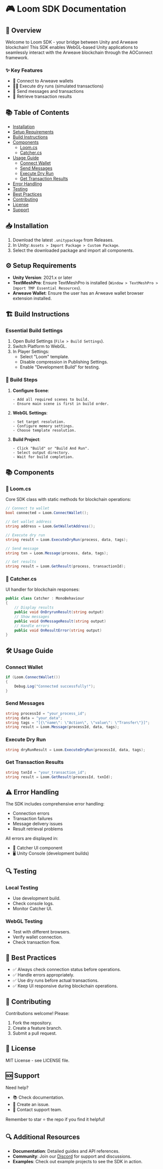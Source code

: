 
# 🎮 Loom SDK Documentation

## 🚀 Overview
Welcome to Loom SDK - your bridge between Unity and Arweave blockchain! This SDK enables WebGL-based Unity applications to seamlessly interact with the Arweave blockchain through the AOConnect framework.

### ✨ Key Features
- 🔗 Connect to Arweave wallets
- 🏃‍♂️ Execute dry runs (simulated transactions)
- 📨 Send messages and transactions
- 📝 Retrieve transaction results

## 📚 Table of Contents
- [Installation](#installation)
- [Setup Requirements](#setup-requirements)
- [Build Instructions](#build-instructions)
- [Components](#components)
  - [Loom.cs](#loomcs)
  - [Catcher.cs](#catchercs)
- [Usage Guide](#usage-guide)
  - [Connect Wallet](#connect-wallet)
  - [Send Messages](#send-messages)
  - [Execute Dry Run](#execute-dry-run)
  - [Get Transaction Results](#get-transaction-results)
- [Error Handling](#error-handling)
- [Testing](#testing)
- [Best Practices](#best-practices)
- [Contributing](#contributing)
- [License](#license)
- [Support](#support)

## 📥 Installation
1. Download the latest `.unitypackage` from Releases.
2. In Unity: `Assets > Import Package > Custom Package`.
3. Select the downloaded package and import all components.

## ⚙️ Setup Requirements
- **Unity Version**: 2021.x or later
- **TextMeshPro**: Ensure TextMeshPro is installed (`Window > TextMeshPro > Import TMP Essential Resources`).
- **Arweave Wallet**: Ensure the user has an Arweave wallet browser extension installed.

## 🏗️ Build Instructions
### Essential Build Settings
1. Open Build Settings (`File > Build Settings`).
2. Switch Platform to WebGL.
3. In Player Settings:
   - Select "Loom" template.
   - Disable compression in Publishing Settings.
   - Enable "Development Build" for testing.

### 🎯 Build Steps
1. **Configure Scene**:
   ```
   - Add all required scenes to build.
   - Ensure main scene is first in build order.
   ```

2. **WebGL Settings**:
   ```
   - Set target resolution.
   - Configure memory settings.
   - Choose template resolution.
   ```

3. **Build Project**:
   ```
   - Click "Build" or "Build And Run".
   - Select output directory.
   - Wait for build completion.
   ```

## 📚 Components

### 🔧 Loom.cs
Core SDK class with static methods for blockchain operations:

```csharp
// Connect to wallet
bool connected = Loom.ConnectWallet();

// Get wallet address
string address = Loom.GetWalletAddress();

// Execute dry run
string result = Loom.ExecuteDryRun(process, data, tags);

// Send message
string txn = Loom.Message(process, data, tags);

// Get results
string result = Loom.GetResult(process, transactionId);
```

### 📱 Catcher.cs
UI handler for blockchain responses:
```csharp
public class Catcher : MonoBehaviour
{
    // Display results
    public void OnDryrunResult(string output)
    // Show messages
    public void OnMessageResult(string output)
    // Handle errors
    public void OnResultError(string output)
}
```

## 🛠️ Usage Guide

### Connect Wallet
```csharp
if (Loom.ConnectWallet())
{
    Debug.Log("Connected successfully!");
}
```

### Send Messages
```csharp
string processId = "your_process_id";
string data = "your_data";
string tags = "[{\"name\": \"Action\", \"value\": \"Transfer\"}]";
string result = Loom.Message(processId, data, tags);
```

### Execute Dry Run
```csharp
string dryRunResult = Loom.ExecuteDryRun(processId, data, tags);
```

### Get Transaction Results
```csharp
string txnId = "your_transaction_id";
string result = Loom.GetResult(processId, txnId);
```

## ⚠️ Error Handling
The SDK includes comprehensive error handling:
- Connection errors
- Transaction failures
- Message delivery issues
- Result retrieval problems

All errors are displayed in:
- 📝 Catcher UI component
- 🖥️ Unity Console (development builds)

## 🔍 Testing
### Local Testing
- Use development build.
- Check console logs.
- Monitor Catcher UI.

### WebGL Testing
- Test with different browsers.
- Verify wallet connection.
- Check transaction flow.

## 📝 Best Practices
- ✅ Always check connection status before operations.
- ✅ Handle errors appropriately.
- ✅ Use dry runs before actual transactions.
- ✅ Keep UI responsive during blockchain operations.

## 🤝 Contributing
Contributions welcome! Please:
1. Fork the repository.
2. Create a feature branch.
3. Submit a pull request.

## 📄 License
MIT License - see LICENSE file.

## 🆘 Support
Need help?
- 📚 Check documentation.
- 💬 Create an issue.
- 📧 Contact support team.

Remember to star ⭐ the repo if you find it helpful!

## 🔍 Additional Resources
- **Documentation**: Detailed guides and API references.
- **Community**: Join our [Discord](https://discord.gg/esKB33Ay) for support and discussions.
- **Examples**: Check out example projects to see the SDK in action.
